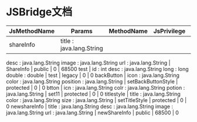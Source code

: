 # JSBridge文档 

 JsMethodName | Params | MethodName | JsPrivilege | StartVersion | EndVersion 
 ---- | --- | --- | --- | --- | --- 
 shareInfo | title : java.lang.String
desc : java.lang.String
image : java.lang.String
url : java.lang.String
 | ShareInfo | public | 0 | 68500 
 test | id : int
desc : java.lang.String
long : long
double : double
 | test | legacy | 0 | 0 
 backButton | icon : java.lang.String
color : java.lang.String
position : java.lang.String
 | setBackButtonStyle | protected | 0 | 0 
 btton | icn : java.lang.String
colr : java.lang.String
potion : java.lang.String
 | set11 | protected | 0 | 0 
 titlestyle | title : java.lang.String
color : java.lang.String
size : java.lang.String
 | setTitleStyle | protected | 0 | 0 
 newshareInfo | title : java.lang.String
desc : java.lang.String
image : java.lang.String
url : java.lang.String
 | newShareInfo | public | 68500 | 0 
